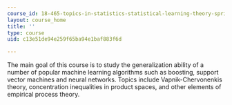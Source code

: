 ```yaml
---
course_id: 18-465-topics-in-statistics-statistical-learning-theory-spring-2007
layout: course_home
title: ''
type: course
uid: c13e51de94e259f65ba94e1baf883f6d

---
```

The main goal of this course is to study the generalization ability of a number of popular machine learning algorithms such as boosting, support vector machines and neural networks. Topics include Vapnik-Chervonenkis theory, concentration inequalities in product spaces, and other elements of empirical process theory.
